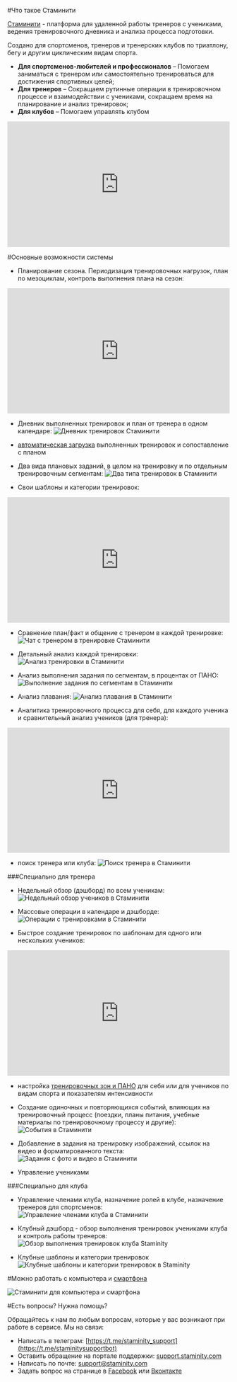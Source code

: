 #Что такое Стаминити

[Стаминити](https://staminity.com) - платформа для удаленной работы тренеров с учениками, ведения тренировочного дневника и анализа процесса подготовки. 

Создано для спортсменов, тренеров и тренерских клубов по триатлону, бегу и другим циклическим видам спорта. 

* **Для спортсменов-любителей и профессионалов** – Помогаем заниматься с тренером или самостоятельно тренироваться для достижения спортивных целей;
* **Для тренеров** – Cокращаем рутинные операции в тренировочном процессе и взаимодействии с учениками, сокращаем время на планирование и анализ тренировок; 
* **Для клубов** – Помогаем управлять клубом


<style>.embed-container { position: relative; padding-bottom: 56.25%; height: 0; overflow: hidden; max-width: 100%; } .embed-container iframe, .embed-container object, .embed-container embed { position: absolute; top: 0; left: 0; width: 100%; height: 100%; }</style><div class='embed-container'><iframe src='https://www.youtube.com/embed/Y_H-ffsqMT8' frameborder='0' allowfullscreen></iframe></div>

#Основные возможности системы

* Планирование сезона. Периодизация тренировочных нагрузок, план по мезоциклам, контроль выполнения плана на сезон:
<style>.embed-container { position: relative; padding-bottom: 56.25%; height: 0; overflow: hidden; max-width: 100%; } .embed-container iframe, .embed-container object, .embed-container embed { position: absolute; top: 0; left: 0; width: 100%; height: 100%; }</style><div class='embed-container'><iframe src='https://www.youtube.com/embed/NQA05RJ7o-0' frameborder='0' allowfullscreen></iframe></div>

* Дневник выполненных тренировок и план от тренера в одном календаре:
![Дневник тренировок Стаминити](https://content.staminity.com/assets/images/about/calendar-view.png)

* [автоматическая загрузка](/questions/activity-auto-sync.md) выполненных тренировок и сопоставление с планом

* Два вида плановых заданий, в целом на тренировку и по отдельным тренировочным сегментам:
![Два типа тренировок в Стаминити](https://content.staminity.com/assets/images/about/two-activity-type.png)

* Свои шаблоны и категории тренировок:

<style>.embed-container { position: relative; padding-bottom: 56.25%; height: 0; overflow: hidden; max-width: 100%; } .embed-container iframe, .embed-container object, .embed-container embed { position: absolute; top: 0; left: 0; width: 100%; height: 100%; }</style><div class='embed-container'><iframe src='https://www.youtube.com/embed/tnrZ6dzNQVk' frameborder='0' allowfullscreen></iframe></div>



* Сравнение план/факт и общение с тренером в каждой тренировке:
![Чат с тренером в тренировке Стаминити](https://content.staminity.com/assets/images/about/activity-plan-and-fact.png)

* Детальный анализ каждой тренировки: 
![Анализ тренировки в Стаминити](https://content.staminity.com/assets/images/about/activity-details.png)

* Анализ выполнения задания по сегментам, в процентах от ПАНО: 
![Выполнение задания по сегментам в Стаминити](https://content.staminity.com/assets/images/about/activity-structured2.png)

* Анализ плавания:
![Анализ плавания в Стаминити](https://content.staminity.com/assets/images/about/activity-swim.png)

* Аналитика тренировочного процесса для себя, для каждого ученика и сравнительный анализ учеников (для тренера):

<style>.embed-container { position: relative; padding-bottom: 56.25%; height: 0; overflow: hidden; max-width: 100%; } .embed-container iframe, .embed-container object, .embed-container embed { position: absolute; top: 0; left: 0; width: 100%; height: 100%; }</style><div class='embed-container'><iframe src='https://www.youtube.com/embed/AxLKeMMTn2Q' frameborder='0' allowfullscreen></iframe></div>

* поиск тренера или клуба:
![Поиск тренера в Стаминити](https://content.staminity.com/assets/images/about/find-coach.png)

###Специально для тренера

* Недельный обзор (дэшборд) по всем ученикам:
![Недельный обзор учеников в Стаминити](https://content.staminity.com/assets/images/about/coach-dashboard.png)

* Массовые операции в календаре и дэшборде:
![Операции с тренировками в Стаминити](https://content.staminity.com/assets/images/about/copy-paste.gif)

* Быстрое создание тренировок по шаблонам для одного или нескольких учеников:

<style>.embed-container { position: relative; padding-bottom: 56.25%; height: 0; overflow: hidden; max-width: 100%; } .embed-container iframe, .embed-container object, .embed-container embed { position: absolute; top: 0; left: 0; width: 100%; height: 100%; }</style><div class='embed-container'><iframe src='https://www.youtube.com/embed/CdPF1MPI-cc' frameborder='0' allowfullscreen></iframe></div>

* настройка [тренировочных зон и ПАНО](/basics/intensity-zones.md) для себя или для учеников по видам спорта и показателям интенсивности

* Создание одиночных и повторяющихся событий, влияющих на тренировочный процесс (поездки, планы питания, учебные материалы по тренировочному процессу и другие):
![События в Стаминити](https://content.staminity.com/assets/images/about/record-foods.png)

* Добавление в задания на тренировку изображений, ссылок на видео и форматированного текста:
![Задания с фото и видео в Стаминити](http://blog.staminity.com/content/images/2018/01/activity-formatted-view.gif)

* Управление учениками

###Специально для клуба
* Управление членами клуба, назначение ролей в клубе, назначение тренеров для спортсменов:
![Управление членами клуба в Стаминити](https://content.staminity.com/assets/images/about/club-management.png)

* Клубный дэшборд - обзор выполнения тренировок учениками клуба и контроль работы тренеров:  
![Обзор выполнения тренировок клуба Staminity](https://content.staminity.com/assets/images/about/club-dashboard.png)

* Клубные шаблоны и категории тренировок
![Клубные шаблоны и категории тренировок в Staminity](https://content.staminity.com/assets/images/about/club-methodology.png)








#Можно работать с компьютера и [смартфона](/basics/staminity-for-mobile.md)

![Стаминити для компьютера и смартфона](https://content.staminity.com/assets/images/mobile-pwa/Desktop-and-mobile2.png)

#Есть вопросы? Нужна помощь?

Обращайтесь к нам по любым вопросам, которые у вас возникают при работе в сервисе.  Мы на связи:
* Написать в телеграм: [https://t.me/staminity_support](https://t.me/staminitysupportbot)
* Оставить обращение на портале поддержки: [support.staminity.com](http://support.staminity.com)
* Написать по почте: [support@staminity.com](mailto:support@staminity.com)
* Задать вопрос на странице в [Facebook](https://facebook.com/staminity) или [Вконтакте](https://vk.com/staminity)
